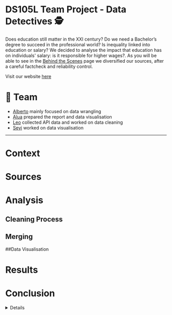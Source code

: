 
# DS105L Team Project - Data Detectives 🕵

Does education still matter in the XXI century? Do we need a Bachelor’s degree to succeed in the professional world? Is inequality linked into education or salary? 
We decided to analyse the impact that education has on individuals' salary: is it responsible for higher wages?. As you will be able to see in the [Behind the Scenes]() page we diversified our sources, after a careful factcheck and reliability control. 

Visit our website [here](https://htmlpreview.github.io/?https://raw.githubusercontent.com/leomassoc/LSE-DS105L-Data-Detectives/main/docs/HTML/project-description.html)

# 👥 **Team** 

- [Alberto](https://github.com/amartino1-lse) mainly focused on data wrangling
- [Alua](https://github.com/atelemtayeva) prepared the report and data visualisation
- [Leo](https://github.com/leomassoc) collected API data and worked on data cleaning
- [Seyi](https://github.com/seyiojolse) worked on data visualisation

---

# Context

# Sources

# Analysis

## Cleaning Process

## Merging 

##Data Visualisation

# Results

# Conclusion


<details> # Bibliography

</details>

